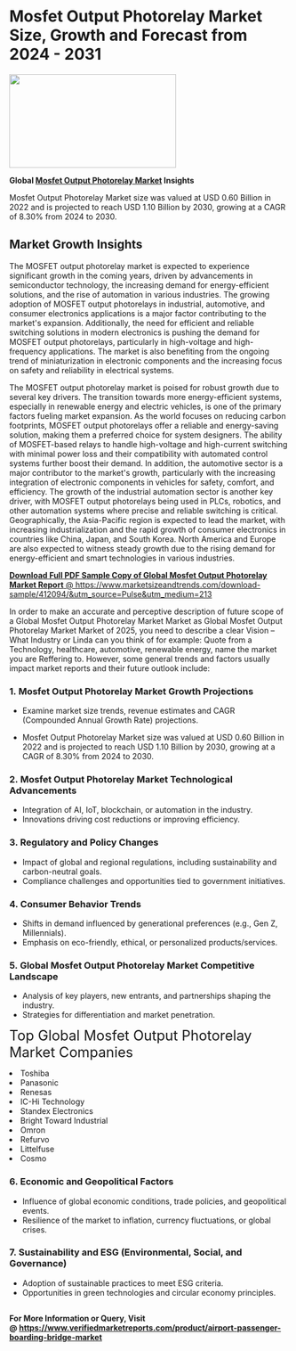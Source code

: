 <H1>Mosfet Output Photorelay Market Size, Growth and Forecast from 2024 - 2031</H1><img class="aligncenter size-medium wp-image-584254" src="https://thirdeyenews.in/wp-content/uploads/2024/09/Global-Market-Research-300x168.jpeg" alt="" width="300" height="168" /><p><strong>Global&nbsp;<a href="https://www.marketsizeandtrends.com/download-sample/412094/&amp;utm_source=Pulse&amp;utm_medium=213">Mosfet Output Photorelay Market</a> Insights</strong></p><p>Mosfet Output Photorelay Market size was valued at USD 0.60 Billion in 2022 and is projected to reach USD 1.10 Billion by 2030, growing at a CAGR of 8.30% from 2024 to 2030.</p><p><h2>Market Growth Insights</h2> <p>The MOSFET output photorelay market is expected to experience significant growth in the coming years, driven by advancements in semiconductor technology, the increasing demand for energy-efficient solutions, and the rise of automation in various industries. The growing adoption of MOSFET output photorelays in industrial, automotive, and consumer electronics applications is a major factor contributing to the market's expansion. Additionally, the need for efficient and reliable switching solutions in modern electronics is pushing the demand for MOSFET output photorelays, particularly in high-voltage and high-frequency applications. The market is also benefiting from the ongoing trend of miniaturization in electronic components and the increasing focus on safety and reliability in electrical systems.</p> <p><a href="#"></a></p> <p>The MOSFET output photorelay market is poised for robust growth due to several key drivers. The transition towards more energy-efficient systems, especially in renewable energy and electric vehicles, is one of the primary factors fueling market expansion. As the world focuses on reducing carbon footprints, MOSFET output photorelays offer a reliable and energy-saving solution, making them a preferred choice for system designers. The ability of MOSFET-based relays to handle high-voltage and high-current switching with minimal power loss and their compatibility with automated control systems further boost their demand. In addition, the automotive sector is a major contributor to the market's growth, particularly with the increasing integration of electronic components in vehicles for safety, comfort, and efficiency. The growth of the industrial automation sector is another key driver, with MOSFET output photorelays being used in PLCs, robotics, and other automation systems where precise and reliable switching is critical. Geographically, the Asia-Pacific region is expected to lead the market, with increasing industrialization and the rapid growth of consumer electronics in countries like China, Japan, and South Korea. North America and Europe are also expected to witness steady growth due to the rising demand for energy-efficient and smart technologies in various industries.</p> <p><a href="#"></p><p><span class=""><strong>Download Full PDF Sample Copy of Global Mosfet Output Photorelay Market Report</strong> @ <a href="https://www.marketsizeandtrends.com/download-sample/412094/&amp;utm_source=Pulse&amp;utm_medium=213" target="_blank">https://www.marketsizeandtrends.com/download-sample/412094/&amp;utm_source=Pulse&amp;utm_medium=213</a></span></p><p>In order to make an accurate and perceptive description of future scope of a Global&nbsp;Mosfet Output Photorelay Market Market as Global&nbsp;Mosfet Output Photorelay Market Market of 2025, you need to describe a clear Vision &ndash; What Industry or Linda can you think of for example: Quote from a Technology, healthcare, automotive, renewable energy, name the market you are Reffering to. However, some general trends and factors usually impact market reports and their future outlook include:</p><h3>1.&nbsp;<strong>Mosfet Output Photorelay Market Growth Projections</strong></h3><ul><li>Examine market size trends, revenue estimates and CAGR (Compounded Annual Growth Rate) projections.</li><li><p>Mosfet Output Photorelay Market size was valued at USD 0.60 Billion in 2022 and is projected to reach USD 1.10 Billion by 2030, growing at a CAGR of 8.30% from 2024 to 2030.</p></li></ul><h3>2.&nbsp;<strong>Mosfet Output Photorelay Market Technological Advancements</strong></h3><ul><li>Integration of AI, IoT, blockchain, or automation in the industry.</li><li>Innovations driving cost reductions or improving efficiency.</li></ul><h3>3.&nbsp;<strong>Regulatory and Policy Changes</strong></h3><ul><li>Impact of global and regional regulations, including sustainability and carbon-neutral goals.</li><li>Compliance challenges and opportunities tied to government initiatives.</li></ul><h3>4.&nbsp;<strong>Consumer Behavior Trends</strong></h3><ul><li>Shifts in demand influenced by generational preferences (e.g., Gen Z, Millennials).</li><li>Emphasis on eco-friendly, ethical, or personalized products/services.</li></ul><h3>5.&nbsp;<strong>Global Mosfet Output Photorelay Market Competitive Landscape</strong></h3><ul><li>Analysis of key players, new entrants, and partnerships shaping the industry.</li><li>Strategies for differentiation and market penetration.</li></ul><p data-pm-slice="1 1 []"><span style="color: inherit; font-family: inherit; font-size: 25px;">Top Global Mosfet Output Photorelay Market Companies</span></p><div class="" data-test-id=""><p><li>Toshiba</li><li> Panasonic</li><li> Renesas</li><li> IC-Hi Technology</li><li> Standex Electronics</li><li> Bright Toward Industrial</li><li> Omron</li><li> Refurvo</li><li> Littelfuse</li><li> Cosmo</li></p></div><h3>6.&nbsp;<strong>Economic and Geopolitical Factors</strong></h3><ul><li>Influence of global economic conditions, trade policies, and geopolitical events.</li><li>Resilience of the market to inflation, currency fluctuations, or global crises.</li></ul><h3>7.&nbsp;<strong>Sustainability and ESG (Environmental, Social, and Governance)</strong></h3><ul><li>Adoption of sustainable practices to meet ESG criteria.</li><li>Opportunities in green technologies and circular economy principles.</li></ul><h2><strong style="font-size: 14px;">For More Information or Query, Visit @&nbsp;</strong><a style="background-color: #ffffff; font-size: 14px;" href="https://www.marketsizeandtrends.com/report/mosfet-output-photorelay-market/" target="_blank">https://www.verifiedmarketreports.com/product/airport-passenger-boarding-bridge-market</a></h2>

